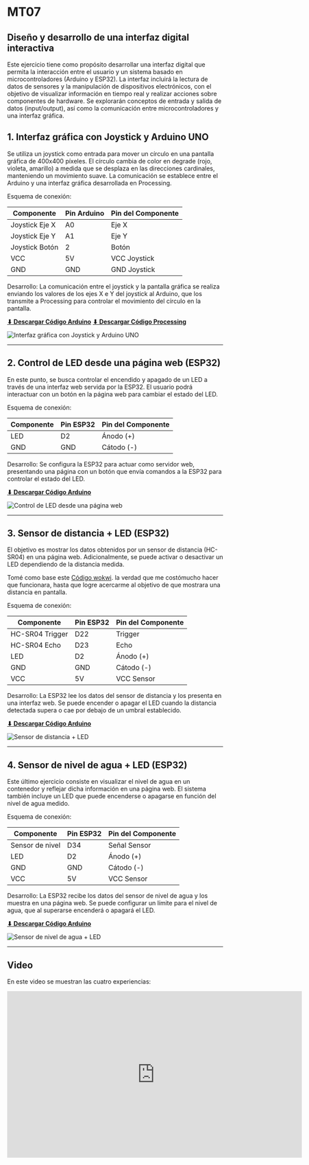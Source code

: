 # MT07
## Diseño y desarrollo de una interfaz digital interactiva

Este ejercicio tiene como propósito desarrollar una interfaz digital que permita la interacción entre el usuario y un sistema basado en microcontroladores (Arduino y ESP32). La interfaz incluirá la lectura de datos de sensores y la manipulación de dispositivos electrónicos, con el objetivo de visualizar información en tiempo real y realizar acciones sobre componentes de hardware. Se explorarán conceptos de entrada y salida de datos (input/output), así como la comunicación entre microcontroladores y una interfaz gráfica.

## 1. Interfaz gráfica con Joystick y Arduino UNO
Se utiliza un joystick como entrada para mover un círculo en una pantalla gráfica de 400x400 píxeles. El círculo cambia de color en degrade (rojo, violeta, amarillo) a medida que se desplaza en las direcciones cardinales, manteniendo un movimiento suave. La comunicación se establece entre el Arduino y una interfaz gráfica desarrollada en Processing.

Esquema de conexión:
<table style="width: 100%;">
  <thead>
    <tr>
      <th>Componente</th>
      <th>Pin Arduino</th>
      <th>Pin del Componente</th>
    </tr>
  </thead>
  <tbody>
    <tr>
      <td>Joystick Eje X</td>
      <td>A0</td>
      <td>Eje X</td>
    </tr>
    <tr>
      <td>Joystick Eje Y</td>
      <td>A1</td>
      <td>Eje Y</td>
    </tr>
    <tr>
      <td>Joystick Botón</td>
      <td>2</td>
      <td>Botón</td>
    </tr>
    <tr>
      <td>VCC</td>
      <td>5V</td>
      <td>VCC Joystick</td>
    </tr>
    <tr>
      <td>GND</td>
      <td>GND</td>
      <td>GND Joystick</td>
    </tr>
  </tbody>
</table>

Desarrollo: La comunicación entre el joystick y la pantalla gráfica se realiza enviando los valores de los ejes X e Y del joystick al Arduino, que los transmite a Processing para controlar el movimiento del círculo en la pantalla.

 **[⬇︎ Descargar Código Arduino](../Descargas/MT07_DESCARGAS/conexion_joystick)**
 **[⬇︎ Descargar Código Processing](../Descargas/MT07_DESCARGAS/ventana_circulo_joystick.pde)**

 ![Interfaz gráfica con Joystick y Arduino UNO](../images/MT07/01_PROCESSING.png)

-------------

## 2. Control de LED desde una página web (ESP32)
En este punto, se busca controlar el encendido y apagado de un LED a través de una interfaz web servida por la ESP32. El usuario podrá interactuar con un botón en la página web para cambiar el estado del LED.

Esquema de conexión:
<table style="width: 100%;">
  <thead>
    <tr>
      <th>Componente</th>
      <th>Pin ESP32</th>
      <th>Pin del Componente</th>
    </tr>
  </thead>
  <tbody>
    <tr>
      <td>LED</td>
      <td>D2</td>
      <td>Ánodo (+)</td>
    </tr>
    <tr>
      <td>GND</td>
      <td>GND</td>
      <td>Cátodo (-)</td>
    </tr>
  </tbody>
</table>

Desarrollo: Se configura la ESP32 para actuar como servidor web, presentando una página con un botón que envía comandos a la ESP32 para controlar el estado del LED.

**[⬇︎ Descargar Código Arduino](../Descargas/MT07_DESCARGAS/encendido_led_web)**

![Control de LED desde una página web](../images/MT07/02_LED.png)

--------

## 3. Sensor de distancia + LED (ESP32)
El objetivo es mostrar los datos obtenidos por un sensor de distancia (HC-SR04) en una página web. Adicionalmente, se puede activar o desactivar un LED dependiendo de la distancia medida.

Tomé como base este [Código wokwi](https://wokwi.com/projects/343118872517280339). la verdad que me costómucho hacer que funcionara, hasta que logre acercarme al objetivo de que mostrara una distancia en pantalla. 

Esquema de conexión:
<table style="width: 100%;">
  <thead>
    <tr>
      <th>Componente</th>
      <th>Pin ESP32</th>
      <th>Pin del Componente</th>
    </tr>
  </thead>
  <tbody>
    <tr>
      <td>HC-SR04 Trigger</td>
      <td>D22</td>
      <td>Trigger</td>
    </tr>
    <tr>
      <td>HC-SR04 Echo</td>
      <td>D23</td>
      <td>Echo</td>
    </tr>
    <tr>
      <td>LED</td>
      <td>D2</td>
      <td>Ánodo (+)</td>
    </tr>
    <tr>
      <td>GND</td>
      <td>GND</td>
      <td>Cátodo (-)</td>
    </tr>
    <tr>
      <td>VCC</td>
      <td>5V</td>
      <td>VCC Sensor</td>
    </tr>
  </tbody>
</table>

Desarrollo: La ESP32 lee los datos del sensor de distancia y los presenta en una interfaz web. Se puede encender o apagar el LED cuando la distancia detectada supera o cae por debajo de un umbral establecido.

**[⬇︎ Descargar Código Arduino](../Descargas/MT07_DESCARGAS/Sensor_distancia)**

![Sensor de distancia + LED](../images/MT07/03_DISTANCIA.png)

-------------

## 4. Sensor de nivel de agua + LED (ESP32)
Este último ejercicio consiste en visualizar el nivel de agua en un contenedor y reflejar dicha información en una página web. El sistema también incluye un LED que puede encenderse o apagarse en función del nivel de agua medido.

Esquema de conexión:
<table style="width: 100%;">
  <thead>
    <tr>
      <th>Componente</th>
      <th>Pin ESP32</th>
      <th>Pin del Componente</th>
    </tr>
  </thead>
  <tbody>
    <tr>
      <td>Sensor de nivel</td>
      <td>D34</td>
      <td>Señal Sensor</td>
    </tr>
    <tr>
      <td>LED</td>
      <td>D2</td>
      <td>Ánodo (+)</td>
    </tr>
    <tr>
      <td>GND</td>
      <td>GND</td>
      <td>Cátodo (-)</td>
    </tr>
    <tr>
      <td>VCC</td>
      <td>5V</td>
      <td>VCC Sensor</td>
    </tr>
  </tbody>
</table>

Desarrollo: La ESP32 recibe los datos del sensor de nivel de agua y los muestra en una página web. Se puede configurar un límite para el nivel de agua, que al superarse encenderá o apagará el LED.

**[⬇︎ Descargar Código Arduino](../Descargas/MT07_DESCARGAS/niveldeagua_esp32)**

![Sensor de nivel de agua + LED](../images/MT07/04_AGUA.png)

---------

## Video

En este video se muestran las cuatro experiencias:

<iframe width="688" height="388" src="https://www.youtube.com/embed/BqAx07Z72MQ?si=9swNo9yurRLS2bQN" title="YouTube video player" frameborder="0" allow="accelerometer; autoplay; clipboard-write; encrypted-media; gyroscope; picture-in-picture; web-share" referrerpolicy="strict-origin-when-cross-origin" allowfullscreen></iframe>
